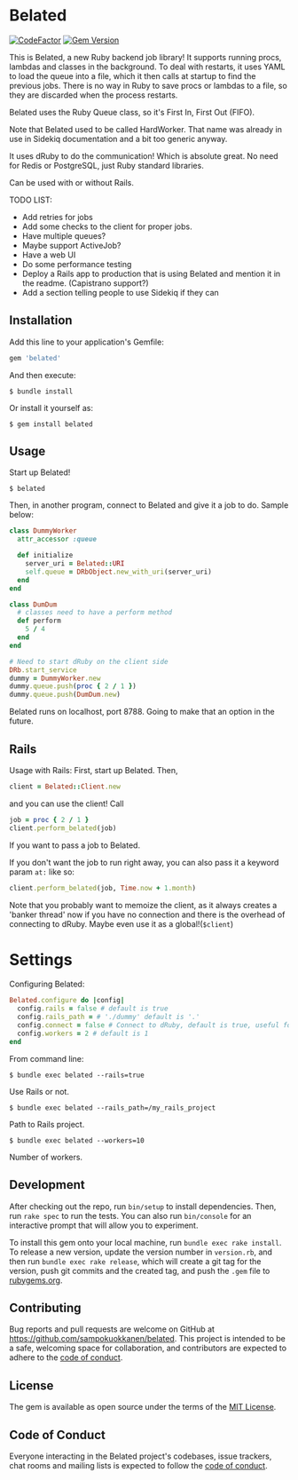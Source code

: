 # Belated

[![CodeFactor](https://www.codefactor.io/repository/github/sampokuokkanen/belated/badge)](https://www.codefactor.io/repository/github/sampokuokkanen/belated) [![Gem Version](https://badge.fury.io/rb/belated.svg)](https://badge.fury.io/rb/belated)

This is Belated, a new Ruby backend job library! It supports running procs, lambdas and classes in the background. To deal with restarts, it uses YAML to load the queue into a file, which it then calls at startup to find the previous jobs. There is no way in Ruby to save procs or lambdas to a file, so they are discarded when the process restarts.

Belated uses the Ruby Queue class, so it's First In, First Out (FIFO). 

Note that Belated used to be called HardWorker. That name was already in use in Sidekiq documentation and a bit too generic anyway. 

It uses dRuby to do the communication! Which is absolute great. No need for Redis or PostgreSQL, just Ruby standard libraries.

Can be used with or without Rails. 

TODO LIST:

- Add retries for jobs
- Add some checks to the client for proper jobs.
- Have multiple queues?
- Maybe support ActiveJob?
- Have a web UI
- Do some performance testing
- Deploy a Rails app to production that is using Belated
  and mention it in the readme. (Capistrano support?)
- Add a section telling people to use Sidekiq if they can

## Installation

Add this line to your application's Gemfile:

```ruby
gem 'belated'
```

And then execute:

    $ bundle install

Or install it yourself as:

    $ gem install belated

## Usage

Start up Belated!

    $ belated

Then, in another program, connect to Belated and give it a job to do.
Sample below:

```ruby
class DummyWorker
  attr_accessor :queue

  def initialize
    server_uri = Belated::URI
    self.queue = DRbObject.new_with_uri(server_uri)
  end
end

class DumDum
  # classes need to have a perform method
  def perform
    5 / 4
  end
end

# Need to start dRuby on the client side
DRb.start_service
dummy = DummyWorker.new
dummy.queue.push(proc { 2 / 1 })
dummy.queue.push(DumDum.new)
```

Belated runs on localhost, port 8788. 
Going to make that an option in the future.

## Rails

Usage with Rails:
First, start up Belated.
Then,

```ruby
client = Belated::Client.new
```

and you can use the client!
Call

```ruby
job = proc { 2 / 1 }
client.perform_belated(job)
```

If you want to pass a job to Belated.

If you don't want the job to run right away, you can also pass it a keyword param `at:` like so:

```ruby
client.perform_belated(job, Time.now + 1.month)
```

Note that you probably want to memoize the client, as it always creates a 'banker thread' now if you have no connection and there is the overhead of connecting to dRuby. Maybe even use it as a global!(`$client`)

# Settings

Configuring Belated:

```ruby
Belated.configure do |config|
  config.rails = false # default is true
  config.rails_path = # './dummy' default is '.'
  config.connect = false # Connect to dRuby, default is true, useful for testing only
  config.workers = 2 # default is 1
end
```

From command line:

    $ bundle exec belated --rails=true

Use Rails or not.

    $ bundle exec belated --rails_path=/my_rails_project

Path to Rails project.

    $ bundle exec belated --workers=10

Number of workers.

## Development

After checking out the repo, run `bin/setup` to install dependencies. Then, run `rake spec` to run the tests. You can also run `bin/console` for an interactive prompt that will allow you to experiment.

To install this gem onto your local machine, run `bundle exec rake install`. To release a new version, update the version number in `version.rb`, and then run `bundle exec rake release`, which will create a git tag for the version, push git commits and the created tag, and push the `.gem` file to [rubygems.org](https://rubygems.org).

## Contributing

Bug reports and pull requests are welcome on GitHub at https://github.com/sampokuokkanen/belated. This project is intended to be a safe, welcoming space for collaboration, and contributors are expected to adhere to the [code of conduct](https://github.com/sampokuokkanen/belated/blob/master/CODE_OF_CONDUCT.md).

## License

The gem is available as open source under the terms of the [MIT License](https://opensource.org/licenses/MIT).

## Code of Conduct

Everyone interacting in the Belated project's codebases, issue trackers, chat rooms and mailing lists is expected to follow the [code of conduct](https://github.com/sampokuokkanen/belated/blob/main/CODE_OF_CONDUCT.md).
